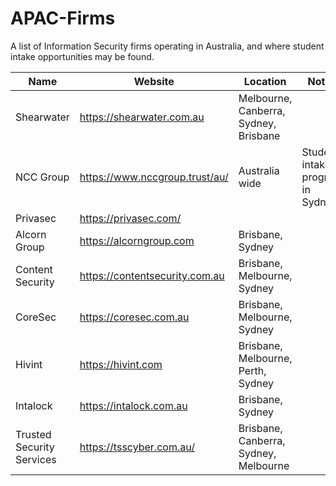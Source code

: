 # APAC-Firms
A list of Information Security firms operating in Australia, and where student intake opportunities may be found.

| Name          | Website                        | Location  | Notes |
| ------------- |--------------------------------|-----------|-------|
| Shearwater    | https://shearwater.com.au      | Melbourne, Canberra, Sydney, Brisbane |
| NCC Group     | https://www.nccgroup.trust/au/ | Australia wide | Student intake program in Sydney |
| Privasec      | https://privasec.com/          |    | |
| Alcorn Group  | https://alcorngroup.com        | Brisbane, Sydney  | |
| Content Security  | https://contentsecurity.com.au  | Brisbane, Melbourne, Sydney | |
| CoreSec | https://coresec.com.au | Brisbane, Melbourne, Sydney | |
| Hivint        | https://hivint.com             | Brisbane, Melbourne, Perth, Sydney | |
| Intalock | https://intalock.com.au | Brisbane, Sydney | |
| Trusted Security Services     | https://tsscyber.com.au/  | Brisbane, Canberra, Sydney, Melbourne | |
